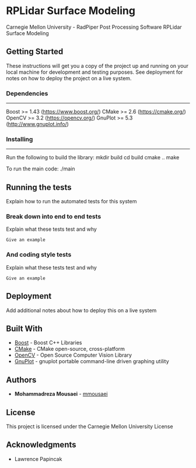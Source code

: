 # RPLidar Surface Modeling

Carnegie Mellon University - RadPiper Post Processing Software
RPLidar Surface Modeling

## Getting Started

These instructions will get you a copy of the project up and running on your local machine for development and testing purposes. See deployment for notes on how to deploy the project on a live system.
### Dependencies
---------------------
Boost >= 1.43   (https://www.boost.org/)
CMake >= 2.6    (https://cmake.org/)
OpenCV >= 3.2	(https://opencv.org/)
GnuPlot >= 5.3	(http://www.gnuplot.info/)
### Installing
---------------------
Run the following to build the library:
    mkdir build
    cd build
    cmake ..
    make

To run the main code:
    ./main

## Running the tests

Explain how to run the automated tests for this system

### Break down into end to end tests

Explain what these tests test and why

```
Give an example
```

### And coding style tests

Explain what these tests test and why

```
Give an example
```

## Deployment

Add additional notes about how to deploy this on a live system

## Built With

* [Boost](https://www.boost.org/) - Boost C++ Libraries
* [CMake](https://cmake.org/) - CMake open-source, cross-platform
* [OpenCV](https://opencv.org/) - Open Source Computer Vision Library
* [GnuPlot](http://www.gnuplot.info/) - gnuplot portable command-line driven graphing utility


## Authors

* **Mohammadreza Mousaei** - [mmousaei](https://github.com/mmousaei)

## License

This project is licensed under the Carnegie Mellon University License

## Acknowledgments

* Lawrence Papincak
